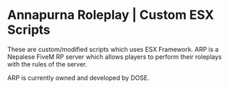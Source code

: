 # Annapurna Roleplay | Custom ESX Scripts

These are custom/modified scripts which uses ESX Framework. ARP is a Nepalese FiveM RP server which allows players to perform their roleplays with the rules of the server.

ARP is currently owned and developed by DOSE. 
